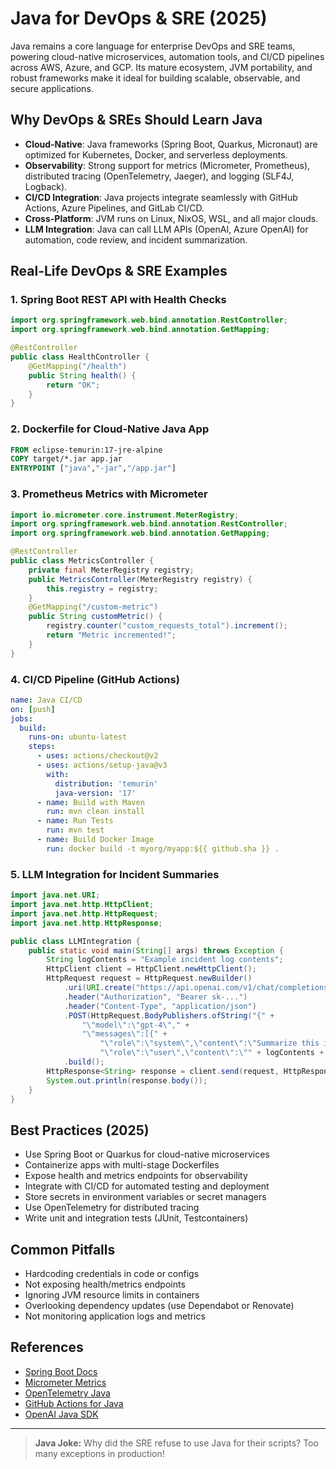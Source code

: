 # Java for DevOps & SRE (2025)

Java remains a core language for enterprise DevOps and SRE teams, powering cloud-native microservices, automation tools, and CI/CD pipelines across AWS, Azure, and GCP. Its mature ecosystem, JVM portability, and robust frameworks make it ideal for building scalable, observable, and secure applications.

## Why DevOps & SREs Should Learn Java

- **Cloud-Native**: Java frameworks (Spring Boot, Quarkus, Micronaut) are optimized for Kubernetes, Docker, and serverless deployments.
- **Observability**: Strong support for metrics (Micrometer, Prometheus), distributed tracing (OpenTelemetry, Jaeger), and logging (SLF4J, Logback).
- **CI/CD Integration**: Java projects integrate seamlessly with GitHub Actions, Azure Pipelines, and GitLab CI/CD.
- **Cross-Platform**: JVM runs on Linux, NixOS, WSL, and all major clouds.
- **LLM Integration**: Java can call LLM APIs (OpenAI, Azure OpenAI) for automation, code review, and incident summarization.

## Real-Life DevOps & SRE Examples

### 1. Spring Boot REST API with Health Checks

```java
import org.springframework.web.bind.annotation.RestController;
import org.springframework.web.bind.annotation.GetMapping;

@RestController
public class HealthController {
    @GetMapping("/health")
    public String health() {
        return "OK";
    }
}
```

### 2. Dockerfile for Cloud-Native Java App

```dockerfile
FROM eclipse-temurin:17-jre-alpine
COPY target/*.jar app.jar
ENTRYPOINT ["java","-jar","/app.jar"]
```

### 3. Prometheus Metrics with Micrometer

```java
import io.micrometer.core.instrument.MeterRegistry;
import org.springframework.web.bind.annotation.RestController;
import org.springframework.web.bind.annotation.GetMapping;

@RestController
public class MetricsController {
    private final MeterRegistry registry;
    public MetricsController(MeterRegistry registry) {
        this.registry = registry;
    }
    @GetMapping("/custom-metric")
    public String customMetric() {
        registry.counter("custom_requests_total").increment();
        return "Metric incremented!";
    }
}
```

### 4. CI/CD Pipeline (GitHub Actions)

```yaml
name: Java CI/CD
on: [push]
jobs:
  build:
    runs-on: ubuntu-latest
    steps:
      - uses: actions/checkout@v2
      - uses: actions/setup-java@v3
        with:
          distribution: 'temurin'
          java-version: '17'
      - name: Build with Maven
        run: mvn clean install
      - name: Run Tests
        run: mvn test
      - name: Build Docker Image
        run: docker build -t myorg/myapp:${{ github.sha }} .
```

### 5. LLM Integration for Incident Summaries

```java
import java.net.URI;
import java.net.http.HttpClient;
import java.net.http.HttpRequest;
import java.net.http.HttpResponse;

public class LLMIntegration {
    public static void main(String[] args) throws Exception {
        String logContents = "Example incident log contents";
        HttpClient client = HttpClient.newHttpClient();
        HttpRequest request = HttpRequest.newBuilder()
            .uri(URI.create("https://api.openai.com/v1/chat/completions"))
            .header("Authorization", "Bearer sk-...")
            .header("Content-Type", "application/json")
            .POST(HttpRequest.BodyPublishers.ofString("{" +
                "\"model\":\"gpt-4\"," +
                "\"messages\":[{" +
                    "\"role\":\"system\",\"content\":\"Summarize this incident log for SREs.\"},{" +
                    "\"role\":\"user\",\"content\":\"" + logContents + "\"}]}"))
            .build();
        HttpResponse<String> response = client.send(request, HttpResponse.BodyHandlers.ofString());
        System.out.println(response.body());
    }
}
```

## Best Practices (2025)

- Use Spring Boot or Quarkus for cloud-native microservices
- Containerize apps with multi-stage Dockerfiles
- Expose health and metrics endpoints for observability
- Integrate with CI/CD for automated testing and deployment
- Store secrets in environment variables or secret managers
- Use OpenTelemetry for distributed tracing
- Write unit and integration tests (JUnit, Testcontainers)

## Common Pitfalls

- Hardcoding credentials in code or configs
- Not exposing health/metrics endpoints
- Ignoring JVM resource limits in containers
- Overlooking dependency updates (use Dependabot or Renovate)
- Not monitoring application logs and metrics

## References

- [Spring Boot Docs](https://spring.io/projects/spring-boot)
- [Micrometer Metrics](https://micrometer.io/)
- [OpenTelemetry Java](https://opentelemetry.io/docs/instrumentation/java/)
- [GitHub Actions for Java](https://github.com/actions/setup-java)
- [OpenAI Java SDK](https://github.com/TheoKanning/openai-java)

---

> **Java Joke:**
> Why did the SRE refuse to use Java for their scripts? Too many exceptions in production!
